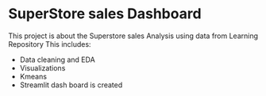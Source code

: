 # SuperStore sales Dashboard 
This project is about the Superstore sales Analysis using data from Learning Repository This includes:
- Data cleaning and EDA
- Visualizations
- Kmeans
- Streamlit dash board is created 